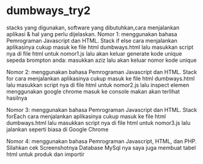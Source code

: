 # dumbways_try2
stacks yang digunakan, software yang dibutuhkan,cara menjalankan aplikasi & hal yang perlu dijelaskan.
Nomor 1:
menggunakan bahasa Pemrograman Javascript dan HTML.
Stack if else
cara menjalankan aplikasinya cukup masuk ke file html dumbways.html lalu masukkan script nya di file html untuk nomor1.js lalu akan keluar generate kode unique sepeda brompton anda: masukkan aziz lalu akan keluar nomor kode unique

Nomor 2:
menggunakan bahasa Pemrograman Javascript dan HTML.
Stack for
cara menjalankan aplikasinya cukup masuk ke file html dumbways.html lalu masukkan script nya di file html untuk nomor2.js lalu inspect elemen menggunakan google chrome masuk ke console makan akan terlihat hasilnya


Nomor 3:
menggunakan bahasa Pemrograman Javascript dan HTML.
Stack forEach
cara menjalankan aplikasinya cukup masuk ke file html dumbways.html lalu masukkan script nya di file html untuk nomor3.js lalu jalankan seperti biasa di Google Chrome 

Nomor 4:
menggunakan bahasa Pemrograman Javascript, HTML, dan PHP.
Silahkan cek Screenshotnya Database MySql nya
saya juga membuat tabel html untuk produk dan importir

